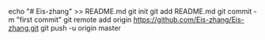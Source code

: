echo "# Eis-zhang" >> README.md
git init
git add README.md
git commit -m "first commit"
git remote add origin https://github.com/Eis-zhang/Eis-zhang.git
git push -u origin master
